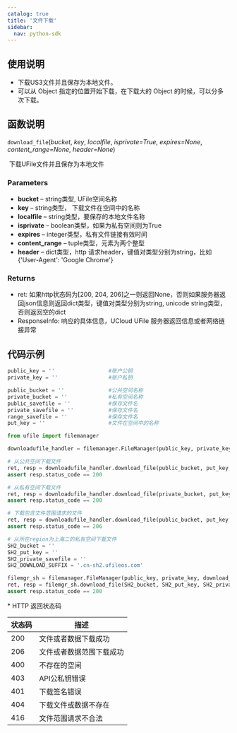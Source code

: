 ```yaml
---
catalog: true  
title: '文件下载'
sidebar:
  nav: python-sdk
---
```


## 使用说明

  * 下载US3文件并且保存为本地文件。
* 可以从 Object 指定的位置开始下载，在下载大的 Object 的时候，可以分多次下载。

## 函数说明

`download_file`(*bucket*, *key*, *localfile*, *isprivate=True*, *expires=None*, *content_range=None*, *header=None*)

​				下载UFile文件并且保存为本地文件

### Parameters

- **bucket** – string类型, UFile空间名称
- **key** – string类型， 下载文件在空间中的名称
- **localfile** – string类型，要保存的本地文件名称
- **isprivate** – boolean类型，如果为私有空间则为True
- **expires** – integer类型，私有文件链接有效时间
- **content_range** – tuple类型，元素为两个整型
- **header** – dict类型，http 请求header，键值对类型分别为string，比如{'User-Agent': 'Google Chrome'}

### Returns

* ret: 如果http状态码为[200, 204, 206]之一则返回None，否则如果服务器返回json信息则返回dict类型，键值对类型分别为string, unicode string类型，否则返回空的dict
* ResponseInfo: 响应的具体信息，UCloud UFile 服务器返回信息或者网络链接异常

## 代码示例

<div class="copyable" markdown="1">

```python
public_key = ''                 #账户公钥
private_key = ''                #账户私钥

public_bucket = ''              #公共空间名称
private_bucket = ''             #私有空间名称
public_savefile = ''            #保存文件名
private_savefile = ''           #保存文件名
range_savefile = ''             #保存文件名
put_key = ''                    #文件在空间中的名称

from ufile import filemanager

downloadufile_handler = filemanager.FileManager(public_key, private_key)

# 从公共空间下载文件
ret, resp = downloadufile_handler.download_file(public_bucket, put_key, public_savefile, isprivate=False)
assert resp.status_code == 200

# 从私有空间下载文件
ret, resp = downloadufile_handler.download_file(private_bucket, put_key, private_savefile)
assert resp.status_code == 200

# 下载包含文件范围请求的文件
ret, resp = downloadufile_handler.download_file(public_bucket, put_key, range_savefile, isprivate=False, expires=300, content_range=(0, 15))
assert resp.status_code == 206

# 从所在region为上海二的私有空间下载文件
SH2_bucket = ''
SH2_put_key = ''                         
SH2_private_savefile = ''
SH2_DOWNLOAD_SUFFIX = '.cn-sh2.ufileos.com'

filemgr_sh = filemanager.FileManager(public_key, private_key, download_suffix=SH2_DOWNLOAD_SUFFIX )
ret, resp = filemgr_sh.download_file(SH2_bucket, SH2_put_key, SH2_private_savefile)
assert resp.status_code == 200
```
</div>
* HTTP 返回状态码

| 状态码 | 描述                     |
| ------ | ------------------------ |
| 200    | 文件或者数据下载成功     |
| 206    | 文件或者数据范围下载成功 |
| 400    | 不存在的空间             |
| 403    | API公私钥错误            |
| 401    | 下载签名错误             |
| 404    | 下载文件或数据不存在     |
| 416    | 文件范围请求不合法       |
